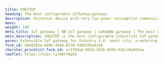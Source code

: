 ```yaml
---
title: CHESTER
heading: The most configurable IoT&nbsp;gateway
description: Universal device with very low power consumption communicating via LPWAN. It allows the connection of other external elements via a number of interfaces.
menu:
weight: 100
meta_title: IoT gateway | NB-IoT gateway | LoRaWAN gateway | The most configurable gateway CHESTER by HARDWARIO
meta_description: CHESTER is the most configurable industrial IoT gateway for Industry 4.0, smart city, remote metering, and agricultural applications. The device connects sensors, actuators, PLC controllers, and other devices to the internet through the LPWAN communication technologies. CHESTER features a robust, waterproof, IP67-rated enclosure for harsh environmental conditions. In addition, its wide operating temperature range and battery-optimized power consumption enable outdoor deployment. 
perex: Extensible IoT gateway for Industry 4.0, smart city, e-metering, and agricultural applications. CHESTER connects sensors, actuators, PLC controllers, and other devices to the internet. Flexible power supply and LPWAN communication technologies enable reliable connectivity from distant and deep indoor places.
form_id: 68e0201e-eb86-49e8-8170-2d68345ad148
cherster_pricelist_form_id: ac1f84ad-0918-452b-8d44-926c39a9d2aa
leaflet: https://hubs.ly/H0tfNqC0
---
```

